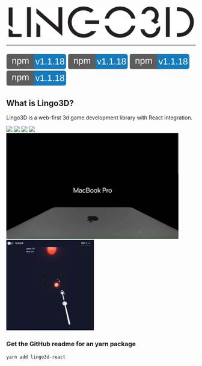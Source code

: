 <div align="center">
  <img width="500px" src="https://github.com/Hubert-HuJianhua/lingo3d-dev/blob/main/image/LINGO3Dlogo.png"/>
</div>


---
### [![npm][npm-image]][npm-url]   [![npm][npm-image]][npm-url]    [![npm][npm-image]][npm-url]   [![npm][npm-image]][npm-url]
[npm-image]: https://github.com/Hubert-HuJianhua/lingo3d-dev/blob/main/image/npm.svg
[npm-url]: https://www.npmjs.com/package/lingo3d-react


## What is Lingo3D?
Lingo3D is a web-first 3d game development library with React integration.

<img src="https://github.com/Hubert-HuJianhua/lingo3d-dev/blob/main/image/applewatch.gif" height="270px"> <img src="https://github.com/Hubert-HuJianhua/lingo3d-dev/blob/main/image/fairytale.gif" height="270px"> <img src="https://github.com/Hubert-HuJianhua/lingo3d-dev/blob/main/image/pingpong.gif" height="240px">
<img src="https://github.com/Hubert-HuJianhua/lingo3d-dev/blob/main/image/universe.gif" height="240px">
<img src="https://github.com/Hubert-HuJianhua/lingo3d-dev/blob/main/image/macbook.gif" height="280px"><img src="https://github.com/Hubert-HuJianhua/lingo3d-dev/blob/main/image/shotting.gif" height="240px">




### Get the GitHub readme for an yarn package
```
yarn add lingo3d-react
```
